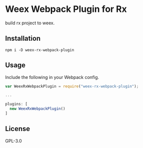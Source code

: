 # Weex Webpack Plugin for Rx

build rx project to weex.

## Installation
 
 ```
 npm i -D weex-rx-webpack-plugin
 ```
 

## Usage

Include the following in your Webpack config.

```javascript
var WeexRxWebpackPlugin = require("weex-rx-webpack-plugin");

...

plugins: [
  new WeexRxWebpackPlugin()
]
```

## License

GPL-3.0


